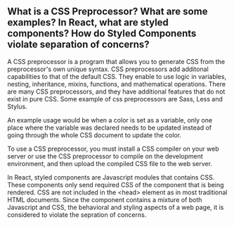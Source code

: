 ## What is a CSS Preprocessor? What are some examples? In React, what are styled components? How do Styled Components violate separation of concerns?

A CSS preprocessor is a program that allows you to generate CSS from the preprocessor's own unique syntax. CSS preprocessors add additonal capabilities to that of the default CSS. They enable to use logic in variables, nesting, inheritance, mixins, functions, and mathematical operations. There are many CSS preprocessors, and they have additional features that do not exist in pure CSS. Some example of css preprocessors are Sass, Less and Stylus.  

An example usage would be when a color is set as a variable, only one place where the variable was declared needs to be updated instead of going through the whole CSS document to update the color.

To use a CSS preprocessor, you must install a CSS compiler on your web server or use the CSS preprocessor to compile on the development environment, and then upload the compiled CSS file to the web server.

In React, styled components are Javascript modules that contains CSS. These components only send required CSS of the component that is being rendered. CSS are not included in the \<head> element as in most traditional HTML documents. Since the component contains a mixture of both Javascript and CSS, the behavioral and styling aspects of a web page, it is considered to violate the sepration of concerns.  